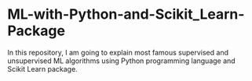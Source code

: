 # ML-with-Python-and-Scikit_Learn-Package
In this repository, I am going to explain most famous supervised and unsupervised ML algorithms using Python programming language and Scikit Learn package. 
